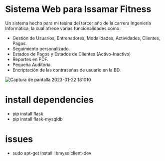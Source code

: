 # Sistema Web para Issamar Fitness
Un sistema hecho para mi tesina del tercer año de la carrera Ingeniería Informática, la cual ofrece varias funcionalidades como:

- Gestión de Usuarios, Entrenadores, Modalidades, Actividades, Clientes, Pagos.
- Seguimiento personalizado. 
- Estados de Pagos y Estados de Clientes (Activo-Inactivo)
- Reportes en PDF.
- Pequeña Auditoria.
- Encriptación de las contraseñas de usuario en la BD.

![Captura de pantalla 2023-01-22 181010](https://user-images.githubusercontent.com/65868327/213940648-b83b66f5-6105-4bde-a0c1-41c228b6da8b.png)

# install dependencies
- pip install flask
- pip install flask-mysqldb

# issues
- sudo apt-get install libmysqlclient-dev
